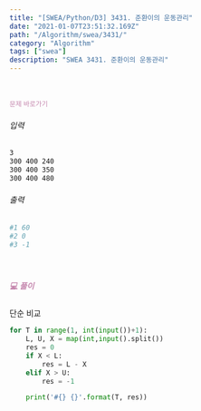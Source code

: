 ```yaml
---
title: "[SWEA/Python/D3] 3431. 준환이의 운동관리"
date: "2021-01-07T23:51:32.169Z"
path: "/Algorithm/swea/3431/"
category: "Algorithm"
tags: ["swea"]
description: "SWEA 3431. 준환이의 운동관리"
---
```


<br />

<a href="https://swexpertacademy.com/main/code/problem/problemDetail.do?contestProbId=AWE_ZXcqAAMDFAV2&categoryId=AWE_ZXcqAAMDFAV2&categoryType=CODE" style="color:#C587AE;text-decoration:none;"><small>문제 바로가기</small></a>

###### 입력

```sh
3
300 400 240
300 400 350
300 400 480
```

###### 출력

```sh
#1 60
#2 0
#3 -1
```

<br />

##### <h5 style="color:#C587AE;">💻 풀이</h5>

단순 비교

```python
for T in range(1, int(input())+1):
    L, U, X = map(int,input().split())
    res = 0
    if X < L:
        res = L - X
    elif X > U:
        res = -1

    print('#{} {}'.format(T, res))
```

<br />